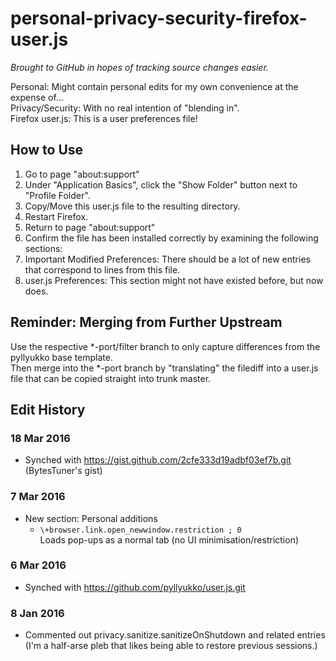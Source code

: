 # personal-privacy-security-firefox-user.js
_Brought to GitHub in hopes of tracking source changes easier._

Personal: Might contain personal edits for my own convenience at the expense of...  
Privacy/Security: With no real intention of "blending in".  
Firefox user.js: This is a user preferences file!

## How to Use

1. Go to page "about:support"
2. Under "Application Basics", click the "Show Folder" button next to "Profile Folder".
3. Copy/Move this user.js file to the resulting directory.
4. Restart Firefox.
5. Return to page "about:support"
6. Confirm the file has been installed correctly by examining the following sections:
  1. Important Modified Preferences: There should be a lot of new entries that correspond to lines from this file.
  2. user.js Preferences: This section might not have existed before, but now does.

## Reminder: Merging from Further Upstream

Use the respective *-port/filter branch to only capture differences from the pyllyukko base template.  
Then merge into the *-port branch by "translating" the filediff into a user.js file that can be copied straight into trunk master.

## Edit History

### 18 Mar 2016

* Synched with https://gist.github.com/2cfe333d19adbf03ef7b.git (BytesTuner's gist)

### 7 Mar 2016

* New section: Personal additions
  * `\+browser.link.open_newwindow.restriction ; 0`  
    Loads pop-ups as a normal tab (no UI minimisation/restriction)

### 6 Mar 2016

* Synched with https://github.com/pyllyukko/user.js.git

### 8 Jan 2016

* Commented out privacy.sanitize.sanitizeOnShutdown and related entries  
  (I'm a half-arse pleb that likes being able to restore previous sessions.)
